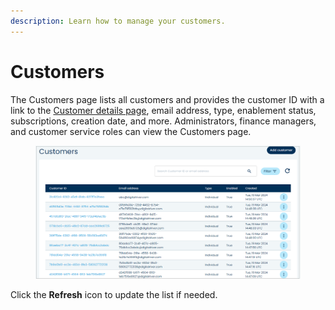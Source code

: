 ```yaml
---
description: Learn how to manage your customers.
---
```


# Customers

The Customers page lists all customers and provides the customer ID with a link to the [Customer details page](viewing-customer-details.md), email address, type, enablement status, subscriptions, creation date, and more. Administrators, finance managers, and customer service roles can view the Customers page.

<figure><img src="../../../.gitbook/assets/1 Customers (1).png" alt=""><figcaption></figcaption></figure>

Click the **Refresh** icon to update the list if needed.
